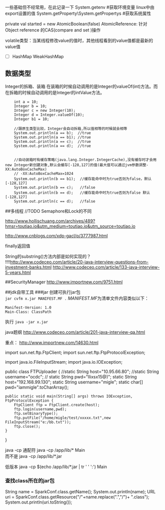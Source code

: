 
一些基础但不经常用，在此记录一下
System.getenv  #获取环境变量  linux中由export设置的值
System.getProperty\System.getPropertys #获取系统属性


  private val started = new AtomicBoolean(false)
  AtomicReference:
    针对 Object reference 的CAS(compare and set )操作  


  volatile类型：当某线程修改value的值时，其他线程看到的value值都是最新的value值


- [ ] HashMap WeakHashMap


## 数据类型

Integer的拆箱、装箱
在装箱的时候自动调用的是Integer的valueOf(int)方法。而在拆箱的时候自动调用的是Integer的intValue方法。

        int a = 10;
        Integer b = 10;
        Integer c = new Integer(10);
        Integer d = Integer.valueOf(10);
        Integer b1 = 10;

        //跟原生类型比较，Integer会自动拆箱,所以值相等的时候就会相等
        System.out.println(a == b);  //true
        System.out.println(a == b1); //true
        System.out.println(a == c);  //true
        System.out.println(a == d);  //true


        //自动装箱时有缓存策略(java.lang.Integer.IntegerCache),没有缓存时才会用new Integer新创建对象,默认会缓存[-128,127]的值(最大值可以通过jvm参数调整-XX:AutoBoxCacheMax)
        // -XX:AutoBoxCacheMax=1024
        System.out.println(b == b1);  //缓存能命中时为true否则为false，默认[-128,127]
        System.out.println(b == c);   //false
        System.out.println(b == d);   //缓存能命中时为true否则为false 默认[-128,127]
        System.out.println(c == d);   //false



##多线程
//TODO
Semaphore和Lock的不同


http://www.hollischuang.com/archives/489?hmsr=toutiao.io&utm_medium=toutiao.io&utm_source=toutiao.io

http://www.cnblogs.com/xdp-gacl/p/3777987.html


finally返回值 

String的substring()方法内部是如何实现的？
!!!!http://www.codeceo.com/article/20-java-interview-questions-from-investment-banks.html
http://www.codeceo.com/article/133-java-interview-5-years.html
        


##SecurityManager
http://www.importnew.com/9751.html

##jdk自带工具
###jar
创建可执行jar包  
`jar cvfm x.jar MANIFEST.MF .`
*MANIFEST.MF*为清单文件内容类似以下：

```
Manifest-Version: 1.0
Main-Class: ClassPath

```

执行 `java -jar x.jar`  



java题纲
http://www.codeceo.com/article/201-java-interview-qa.html


重点：
http://www.importnew.com/14630.html





import sun.net.ftp.FtpClient;
import sun.net.ftp.FtpProtocolException;

import java.io.FileInputStream;
import java.io.IOException;

public class FTPUploader {
   //static String host="10.95.66.80";
   //static String username="ocdc";
  // static String pwd="llixsx15@)";
    static String host="192.168.99.130";
    static String username="migle";
    static char[] pwd="iammigle".toCharArray();

    public static void main(String[] args) throws IOException, FtpProtocolException {
        FtpClient ftp = FtpClient.create(host);
        ftp.login(username,pwd);
        ftp.setBinaryType();
        ftp.putFile("/home/migle/test/xxxxx.txt",new FileInputStream("e:/bb.txt"));
        ftp.close();
    }
}





java 
-cp 通配符 
java -cp /app/lib/*  Main   
而不是  java -cp /app/lib/*.jar

低版本
java -cp $(echo /app/lib/*.jar | tr ' ' ':') Main


### 查找class所在的jar包
String name = SparkConf.class.getName();
System.out.println(name);
URL uri = SparkConf.class.getResource("/"+name.replace(".","/")+ ".class");
System.out.println(uri.toString());